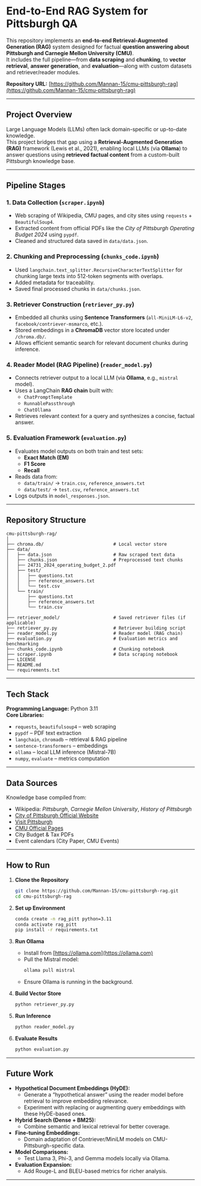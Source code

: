 # End-to-End RAG System for Pittsburgh QA

This repository implements an **end-to-end Retrieval-Augmented Generation (RAG)** system designed for factual **question answering about Pittsburgh and Carnegie Mellon University (CMU)**.  
It includes the full pipeline—from **data scraping** and **chunking**, to **vector retrieval**, **answer generation**, and **evaluation**—along with custom datasets and retriever/reader modules.

**Repository URL:** [https://github.com/Mannan-15/cmu-pittsburgh-rag](https://github.com/Mannan-15/cmu-pittsburgh-rag)

---

## Project Overview

Large Language Models (LLMs) often lack domain-specific or up-to-date knowledge.  
This project bridges that gap using a **Retrieval-Augmented Generation (RAG)** framework (Lewis et al., 2021), enabling local LLMs (via **Ollama**) to answer questions using **retrieved factual content** from a custom-built Pittsburgh knowledge base.

---

## Pipeline Stages

### 1. **Data Collection** (`scraper.ipynb`)
- Web scraping of Wikipedia, CMU pages, and city sites using `requests` + `BeautifulSoup4`.
- Extracted content from official PDFs like the *City of Pittsburgh Operating Budget 2024* using `pypdf`.
- Cleaned and structured data saved in `data/data.json`.

### 2. **Chunking and Preprocessing** (`chunks_code.ipynb`)
- Used `langchain.text_splitter.RecursiveCharacterTextSplitter` for chunking large texts into 512-token segments with overlaps.
- Added metadata for traceability.
- Saved final processed chunks in `data/chunks.json`.

### 3. **Retriever Construction** (`retriever_py.py`)
- Embedded all chunks using **Sentence Transformers** (`all-MiniLM-L6-v2`, `facebook/contriever-msmarco`, etc.).
- Stored embeddings in a **ChromaDB** vector store located under `/chroma.db/`.
- Allows efficient semantic search for relevant document chunks during inference.

### 4. **Reader Model (RAG Pipeline)** (`reader_model.py`)
- Connects retriever output to a local LLM (via **Ollama**, e.g., `mistral` model).
- Uses a LangChain **RAG chain** built with:
  - `ChatPromptTemplate`
  - `RunnablePassthrough`
  - `ChatOllama`
- Retrieves relevant context for a query and synthesizes a concise, factual answer.

### 5. **Evaluation Framework** (`evaluation.py`)
- Evaluates model outputs on both train and test sets:
  - **Exact Match (EM)**
  - **F1 Score**
  - **Recall**
- Reads data from:
  - `data/train/` → `train.csv`, `reference_answers.txt`
  - `data/test/` → `test.csv`, `reference_answers.txt`
- Logs outputs in `model_responses.json`.

---

## Repository Structure

```
cmu-pittsburgh-rag/
│
├── chroma.db/                          # Local vector store
├── data/
│   ├── data.json                       # Raw scraped text data
│   ├── chunks.json                     # Preprocessed text chunks
│   ├── 24731_2024_operating_budget_2.pdf
│   ├── test/
│   │   ├── questions.txt
│   │   ├── reference_answers.txt
│   │   └── test.csv
│   └── train/
│       ├── questions.txt
│       ├── reference_answers.txt
│       └── train.csv
│
├── retriever_model/                    # Saved retriever files (if applicable)
├── retriever_py.py                     # Retriever building script
├── reader_model.py                     # Reader model (RAG chain)
├── evaluation.py                       # Evaluation metrics and benchmarking
├── chunks_code.ipynb                   # Chunking notebook
├── scraper.ipynb                       # Data scraping notebook
├── LICENSE
├── README.md
└── requirements.txt
```

---

## Tech Stack

**Programming Language:** Python 3.11  
**Core Libraries:**
- `requests`, `beautifulsoup4` – web scraping
- `pypdf` – PDF text extraction  
- `langchain`, `chromadb` – retrieval & RAG pipeline  
- `sentence-transformers` – embeddings  
- `ollama` – local LLM inference (Mistral-7B)  
- `numpy`, `evaluate` – metrics computation  

---

## Data Sources

Knowledge base compiled from:
- Wikipedia: *Pittsburgh*, *Carnegie Mellon University*, *History of Pittsburgh*
- [City of Pittsburgh Official Website](https://pittsburghpa.gov)
- [Visit Pittsburgh](https://www.visitpittsburgh.com)
- [CMU Official Pages](https://www.cmu.edu)
- City Budget & Tax PDFs
- Event calendars (City Paper, CMU Events)

---

## How to Run

1. **Clone the Repository**
   ```bash
   git clone https://github.com/Mannan-15/cmu-pittsburgh-rag.git
   cd cmu-pittsburgh-rag
   ```

2. **Set up Environment**
   ```bash
   conda create -n rag_pitt python=3.11
   conda activate rag_pitt
   pip install -r requirements.txt
   ```

3. **Run Ollama**
   - Install from [https://ollama.com](https://ollama.com)
   - Pull the Mistral model:
     ```bash
     ollama pull mistral
     ```
   - Ensure Ollama is running in the background.

4. **Build Vector Store**
   ```bash
   python retriever_py.py
   ```

5. **Run Inference**
   ```bash
   python reader_model.py
   ```

6. **Evaluate Results**
   ```bash
   python evaluation.py
   ```

---

## Future Work

- **Hypothetical Document Embeddings (HyDE):**
  - Generate a “hypothetical answer” using the reader model before retrieval to improve embedding relevance.
  - Experiment with replacing or augmenting query embeddings with these HyDE-based ones.
- **Hybrid Search (Dense + BM25):**
  - Combine semantic and lexical retrieval for better coverage.
- **Fine-tuning Embeddings:**
  - Domain adaptation of Contriever/MiniLM models on CMU-Pittsburgh-specific data.
- **Model Comparisons:**
  - Test Llama 3, Phi-3, and Gemma models locally via Ollama.
- **Evaluation Expansion:**
  - Add Rouge-L and BLEU-based metrics for richer analysis.

---
